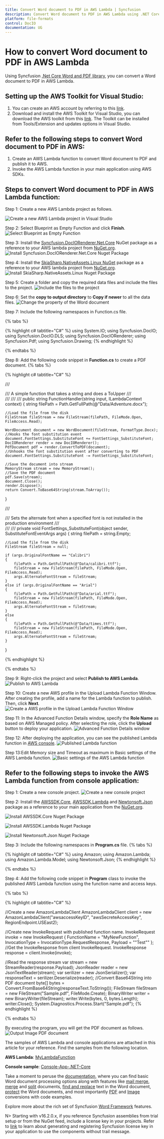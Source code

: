 ```yaml
---
title: Convert Word document to PDF in AWS Lambda | Syncfusion
description: Convert Word document to PDF in AWS Lambda using .NET Core Word (DocIO) and PDF library without Microsoft Word or interop dependencies.
platform: file-formats
control: DocIO
documentation: UG
---
```


# How to convert Word document to PDF in AWS Lambda

Using Syncfusion [.Net Core Word and PDF library](https://www.syncfusion.com/document-processing/word-framework/net-core/word-to-pdf-conversion), you can convert a Word document to PDF in AWS Lambda.

## Setting up the AWS Toolkit for Visual Studio:
 1. You can create an AWS account by referring to this [link](https://aws.amazon.com/).
 2. Download and install the AWS Toolkit for Visual Studio, you can download the AWS toolkit from this [link](https://aws.amazon.com/visualstudio/). The Toolkit can be installed from Tools/Extension and updates options in Visual Studio.

## Refer to the following steps to convert Word document to PDF in AWS:
 1. Create an AWS Lambda function to convert Word document to PDF and publish it to AWS.
 2. Invoke the AWS Lambda function in your main application using AWS SDKs.

## Steps to convert Word document to PDF in AWS Lambda function:

Step 1: Create a new AWS Lambda project as follows.
 
![Create a new AWS Lambda project in Visual Studio](AWS_Lambda_Images/Create-AWS-Lambda-Project-WordtoPDF.png)

Step 2: Select Blueprint as Empty Function and click **Finish**.
![Select Blueprint as Empty Function](AWS_Lambda_Images/Blueprint-WordtoPDF.png)

Step 3: Install the [Syncfusion.DocIORenderer.Net.Core](https://www.nuget.org/packages/Syncfusion.DocIORenderer.Net.Core/) NuGet package as a reference to your AWS lambda project from [NuGet.org](https://www.nuget.org/).![Install Syncfusion.DocIORenderer.Net.Core Nuget Package](AWS_Lambda_Images/Nuget-Package-WordtoPDF.png)


Step 4: Install the [SkiaSharp.NativeAssets.Linux NuGet](https://www.nuget.org/packages/SkiaSharp.NativeAssets.Linux/2.80.2-preview.19) package as a reference to your AWS lambda project from [NuGet.org](https://www.nuget.org/).
![Install SkiaSharp.NativeAssets.Linux  Nuget Package](AWS_Lambda_Images/Nuget-Package-Skia-WordtoPDF.png)

Step 5: Create a folder and copy the required data files and include the files to the project.
![Include the files to the project](AWS_Lambda_Images/Folder-WordtoPDF.png)

Step 6: Set the **copy to output directory** to **Copy if newer** to all the data files.
![Change the property of the Word document](AWS_Lambda_Images/Property-Change-WordtoPDF.png)

Step 7: Include the following namespaces in Function.cs file.

{% tabs %}

{% highlight c# tabtitle="C#" %}
 using System.IO;
 using Syncfusion.DocIO;
 using Syncfusion.DocIO.DLS;
 using Syncfusion.DocIORenderer;
 using Syncfusion.Pdf;
 using Syncfusion.Drawing;
{% endhighlight %}

{% endtabs %}

Step 8: Add the following code snippet in **Function.cs** to create a PDF document.
{% tabs %}

{% highlight c# tabtitle="C#" %}

/// <summary>
/// A simple function that takes a string and does a ToUpper
/// </summary>
/// <param name="input"></param>
/// <param name="context"></param>
/// <returns></returns>
public string FunctionHandler(string input, ILambdaContext context)
{
    string filePath = Path.GetFullPath(@"Data/Adventure.docx");
    
    //Load the file from the disk
    FileStream fileStream = new FileStream(filePath, FileMode.Open, FileAccess.Read);
 
    WordDocument document = new WordDocument(fileStream, FormatType.Docx);
    //Hooks the font substitution event
    document.FontSettings.SubstituteFont += FontSettings_SubstituteFont;
    DocIORenderer render = new DocIORenderer();
    PdfDocument pdf = render.ConvertToPDF(document);
    //Unhooks the font substitution event after converting to PDF
    document.FontSettings.SubstituteFont -= FontSettings_SubstituteFont;
 
    //Save the document into stream
    MemoryStream stream = new MemoryStream();
    //Save the PDF document  
    pdf.Save(stream);
    document.Close();
    render.Dispose();
    return Convert.ToBase64String(stream.ToArray());
}
 
/// <summary>
/// Sets the alternate font when a specified font is not installed in the production environment
/// </summary>
/// <param name="sender"></param>
/// <param name="args"></param>
private void FontSettings_SubstituteFont(object sender, SubstituteFontEventArgs args)
{
    string filePath = string.Empty;
 
    //Load the file from the disk
    FileStream fileStream = null;
 
    if (args.OriginalFontName == "Calibri")
    {
        filePath = Path.GetFullPath(@"Data/calibri.ttf");
        fileStream = new FileStream(filePath, FileMode.Open, FileAccess.Read);
        args.AlternateFontStream = fileStream;
    }
    else if (args.OriginalFontName == "Arial")
    {
        filePath = Path.GetFullPath(@"Data/arial.ttf");
        fileStream = new FileStream(filePath, FileMode.Open, FileAccess.Read);
        args.AlternateFontStream = fileStream;
    }
    else
    {
        filePath = Path.GetFullPath(@"Data/times.ttf");
        fileStream = new FileStream(filePath, FileMode.Open, FileAccess.Read);
        args.AlternateFontStream = fileStream;
    }
}

{% endhighlight %}

{% endtabs %}


Step 9: Right-click the project and select **Publish to AWS Lambda**.
![Publish to AWS Lambda](AWS_Lambda_Images/Publish-WordtoPDF.png)

Step 10: Create a new AWS profile in the Upload Lambda Function Window. After creating the profile, add a name for the Lambda function to publish. Then, click **Next**.
![Create a AWS profile in the Upload Lambda Function Window](AWS_Lambda_Images/Upload-Lambda-Function-WordtoPDF.png)

Step 11: In the Advanced Function Details window, specify the **Role Name** as based on AWS Managed policy. After selecting the role, click the **Upload** button to deploy your application.
![Advanced Function Details window](AWS_Lambda_Images/Advanced-Option-WordtoPDF.png)

Step 12: After deploying the application, you can see the published Lambda function in [AWS console](https://console.aws.amazon.com/lambda/home?region=us-east-1#/functions).
![Published Lambda function](AWS_Lambda_Images/AWS-Console-WordtoPDF.png)

Step 13:Edit Memory size and Timeout as maximum in Basic settings of the AWS Lambda function.
![Basic settings of the AWS Lambda function](AWS_Lambda_Images/Memory-size-WordtoPDF.png)

## Refer to the following steps to invoke the AWS Lambda function from console application:

Step 1: Create a new console project.
![Create a new console project](AWS_Lambda_Images/Console-App-WordtoPDF.png)

Step 2: Install the [AWSSDK.Core](https://www.nuget.org/packages/AWSSDK.Core/), [AWSSDK.Lambda](https://www.nuget.org/packages/AWSSDK.Lambda/) and [Newtonsoft.Json](https://www.nuget.org/packages/Newtonsoft.Json/) package as a reference to your main application from the [NuGet.org](https://www.nuget.org/).

![Install AWSSDK.Core Nuget Package](AWS_Lambda_Images/AWSSDK-Nuget-WordtoPDF.png)

![Install AWSSDK.Lambda Nuget Package](AWS_Lambda_Images/AWSSDK-Lambda-WordtoPDF.png)

![Install Newtonsoft.Json Nuget Package](AWS_Lambda_Images/Newtonsoft-Json-WordtoPDF.png)


Step 3: Include the following namespaces in **Program.cs** file.
{% tabs %}

{% highlight c# tabtitle="C#" %}
using Amazon;
using Amazon.Lambda;
using Amazon.Lambda.Model;
using Newtonsoft.Json;
{% endhighlight %}

{% endtabs %}

Step 4: Add the following code snippet in **Program** class to invoke the published AWS Lambda function using the function name and access keys.

{% tabs %}

{% highlight c# tabtitle="C#" %}

//Create a new AmazonLambdaClient
AmazonLambdaClient client = new AmazonLambdaClient("awsaccessKeyID", "awsSecreteAccessKey", RegionEndpoint.USEast2);
 
//Create new InvokeRequest with published function name.
InvokeRequest invoke = new InvokeRequest
{
    FunctionName = "MyNewFunction",
    InvocationType = InvocationType.RequestResponse,
    Payload = "\"Test\""
};
//Get the InvokeResponse from client InvokeRequest.
InvokeResponse response = client.Invoke(invoke);
 
//Read the response stream
var stream = new StreamReader(response.Payload);
JsonReader reader = new JsonTextReader(stream);
var serilizer = new JsonSerializer();
var responseText = serilizer.Deserialize(reader);
//Convert Base64String into PDF document
byte[] bytes = Convert.FromBase64String(responseText.ToString());
FileStream fileStream = new FileStream("Sample.pdf", FileMode.Create);
BinaryWriter writer = new BinaryWriter(fileStream);
writer.Write(bytes, 0, bytes.Length);
writer.Close();
System.Diagnostics.Process.Start("Sample.pdf");
{% endhighlight %}

{% endtabs %}

By executing the program, you will get the PDF document as follows.
![Output Image PDF document](WordToPDF_images/OutputImage.png)

The samples of AWS Lambda and console applications are attached in this article for your reference. Find the samples from the following location.

**AWS Lambda**: [MyLambdaFunction](https://github.com/SyncfusionExamples/Word-To-PDF-Examples/tree/master/AWS-Lambda/MyLamdaProject)

**Console sample**: [Console-App-.NET-Core](https://github.com/SyncfusionExamples/Word-To-PDF-Examples/tree/master/AWS-Lambda/Console-App-.NET-Core)

Take a moment to peruse the [documentation](https://help.syncfusion.com/file-formats/docio/getting-started), where you can find basic Word document processing options along with features like [mail merge](https://help.syncfusion.com/file-formats/docio/working-with-mail-merge), [merge](https://help.syncfusion.com/file-formats/docio/word-document/merging-word-documents) and [split](https://help.syncfusion.com/file-formats/docio/word-document/split-word-documents) documents, [find and replace](https://help.syncfusion.com/file-formats/docio/working-with-find-and-replace) text in the Word document, [protect](https://help.syncfusion.com/file-formats/docio/working-with-security) the Word documents, and most importantly [PDF](https://help.syncfusion.com/file-formats/docio/word-to-pdf) and [Image](https://help.syncfusion.com/file-formats/docio/word-to-image) conversions with code examples.

Explore more about the rich set of Syncfusion [Word Framework](https://www.syncfusion.com/word-framework) features.

N> Starting with v16.2.0.x, if you reference Syncfusion assemblies from trial setup or from the NuGet feed, include a license key in your projects. Refer to [link](https://help.syncfusion.com/common/essential-studio/licensing/overview) to learn about generating and registering Syncfusion license key in your application to use the components without trail message.